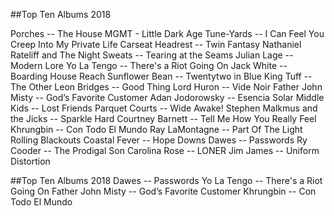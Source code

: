 ##Top Ten Albums 2018

Porches -- The House
MGMT - Little Dark Age
Tune-Yards -- I Can Feel You Creep Into My Private Life
Carseat Headrest -- Twin Fantasy
Nathaniel Rateliff and The Night Sweats -- Tearing at the Seams
Julian Lage -- Modern Lore
Yo La Tengo -- There's a Riot Going On
Jack White -- Boarding House Reach
Sunflower Bean -- Twentytwo in Blue
King Tuff -- The Other
Leon Bridges -- Good Thing
Lord Huron -- Vide Noir
Father John Misty -- God’s Favorite Customer
Adan Jodorowsky -- Esencia Solar
Middle Kids -- Lost Friends
Parquet Courts -- Wide Awake!
Stephen Malkmus and the Jicks -- Sparkle Hard
Courtney Barnett -- Tell Me How You Really Feel
Khrungbin -- Con Todo El Mundo
Ray LaMontagne -- Part Of The Light
Rolling Blackouts Coastal Fever -- Hope Downs
Dawes -- Passwords
Ry Cooder -- The Prodigal Son
Carolina Rose -- LONER
Jim James -- Uniform Distortion

##Top Ten Albums 2018
Dawes -- Passwords
Yo La Tengo -- There's a Riot Going On
Father John Misty -- God’s Favorite Customer
Khrungbin -- Con Todo El Mundo
